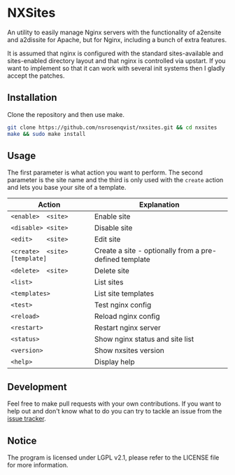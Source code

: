 NXSites
=======

An utility to easily manage Nginx servers with the functionality of a2ensite and a2dissite for Apache, but for Nginx, including a bunch of extra features.

It is assumed that nginx is configured with the standard sites-available and sites-enabled directory layout and that nginx is controlled via upstart. If you want to implement so that it can work with several init systems then I gladly accept the patches.

## Installation

Clone the repository and then use make.

```bash
git clone https://github.com/nsrosenqvist/nxsites.git && cd nxsites
make && sudo make install
```

## Usage

The first parameter is what action you want to perform. The second parameter is the site name and the third is only used with the `create` action and lets you base your site of a template.

Action                        | Explanation
----------------------------- | ------------------------------------------------------
`<enable>  <site>`            | Enable site
`<disable> <site>`            | Disable site
`<edit>    <site>`            | Edit site
`<create>  <site> [template]` | Create a site - optionally from a pre-defined template
`<delete>  <site>`            | Delete site
`<list>`                      | List sites
`<templates>`                 | List site templates
`<test>`                      | Test nginx config
`<reload>`                    | Reload nginx config
`<restart>`                   | Restart nginx server
`<status>`                    | Show nginx status and site list
`<version>`                   | Show nxsites version
`<help>`                      | Display help

## Development

Feel free to make pull requests with your own contributions. If you want to help out and don't know what to do you can try to tackle an issue from the [issue tracker](https://github.com/nsrosenqvist/nxsites/issues).

## Notice

The program is licensed under LGPL v2.1, please refer to the LICENSE file for more information.
